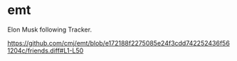 # emt
Elon Musk following Tracker.

https://github.com/cmj/emt/blob/e172188f2275085e24f3cdd742252436f561204c/friends.diff#L1-L50
